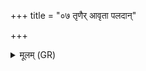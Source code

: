 +++
title = "०७ तृणैर् आवृता पलदान्"

+++
<details><summary>मूलम् (GR)</summary>

तृणैर् आवृता पलदान् वसाना  
रात्रीव शाला जगतो निवेशनी ।  
मिता पृथिव्यां तिष्ठति  
हस्तिनीव पद्वती ॥
</details>